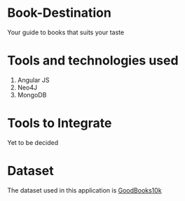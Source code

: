 # Book-Destination
Your guide to books that suits your taste

# Tools and technologies used
1. Angular JS
2. Neo4J
3. MongoDB

# Tools to Integrate
Yet to be decided

# Dataset
The dataset used in this application is [GoodBooks10k](https://github.com/zygmuntz/goodbooks-10k)
